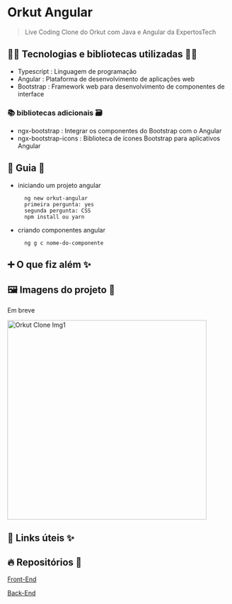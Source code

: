 # Orkut Angular

> Live Coding Clone do Orkut com Java e Angular da ExpertosTech

## 👨‍💻 Tecnologias e bibliotecas utilizadas 👩‍💻

- Typescript : Linguagem de programação
- Angular : Plataforma de desenvolvimento de aplicações web
- Bootstrap : Framework web para desenvolvimento de componentes de interface

### 📚 bibliotecas adicionais 🗃️

- ngx-bootstrap : Integrar os componentes do Bootstrap com o Angular
- ngx-bootstrap-icons : Biblioteca de ícones Bootstrap para aplicativos Angular

## 📃 Guia 📖

- iniciando um projeto angular

        ng new orkut-angular
        primeira pergunta: yes
        segunda pergunta: CSS
        npm install ou yarn

- criando componentes angular

        ng g c nome-do-componente

## ➕ O que fiz além ✨

## 🖼️ Imagens do projeto 👀

Em breve

<img src="https://raw.githubusercontent.com/rodolfoHOk/portfolio-img/main/images/orkut-extech-01.png" alt="Orkut Clone Img1" width="450"/>

## 🔗 Links úteis ✨

## 🔥 Repositórios 🫶

[Front-End](https://github.com/rodolfoHOk/expertostech.orkut-angular)

[Back-End](https://github.com/rodolfoHOk/expertostech.orkut-java)
